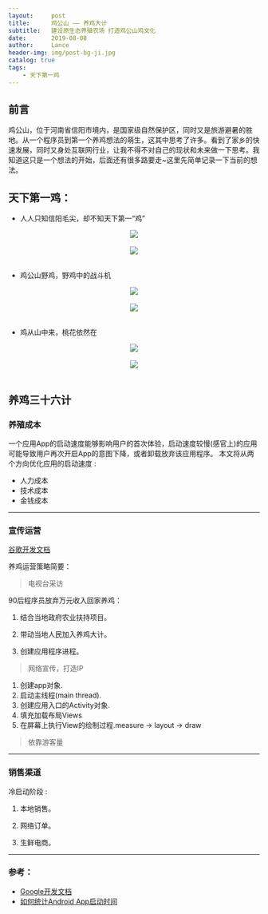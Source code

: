 ```yaml
---
layout:     post
title:      鸡公山 —— 养鸡大计
subtitle:   建设原生态养殖农场 打造鸡公山鸡文化
date:       2019-08-08
author:     Lance
header-img: img/post-bg-ji.jpg
catalog: true
tags:
    - 天下第一鸡
---
```


## 前言

鸡公山，位于河南省信阳市境内，是国家级自然保护区，同时又是旅游避暑的胜地。从一个程序员到第一个养鸡想法的萌生，这其中思考了许多。看到了家乡的快速发展，同时又身处互联网行业，让我不得不对自己的现状和未来做一下思考。我知道这只是一个想法的开始，后面还有很多路要走~这里先简单记录一下当前的想法。


## 天下第一鸡：

* 人人只知信阳毛尖，却不知天下第一“鸡”
<div align="center"> <img src="http://liuyuabnn.github.io/img/lance_diyiji.jpg"/> </div><br>

<div align="center"> <img src="http://liuyuabnn.github.io/img/lance_jgs.jpg"/> </div><br>

* 鸡公山野鸡，野鸡中的战斗机
<div align="center"> <img src="http://liuyuabnn.github.io/img/lance_jgs_fj.jpg"/> </div><br>
<div align="center"> <img src="http://liuyuabnn.github.io/img/lance_thzsk.jpg"/> </div><br>

* 鸡从山中来，桃花依然在
<div align="center"> <img src="http://liuyuabnn.github.io/img/lance_thz_bl.jpg"/> </div><br>
<div align="center"> <img src="http://liuyuabnn.github.io/img/lance_thz_th.jpg"/> </div><br>

## 养鸡三十六计

### 养殖成本

一个应用App的启动速度能够影响用户的首次体验，启动速度较慢(感官上)的应用可能导致用户再次开启App的意图下降，或者卸载放弃该应用程序。
本文将从两个方向优化应用的启动速度 :

* 人力成本
* 技术成本
* 金钱成本

***


### 宣传运营


[谷歌开发文档](https://developer.android.com/topic/performance/vitals/launch-time)

养鸡运营策略简要：

>电视台采访

90后程序员放弃万元收入回家养鸡：

1. 结合当地政府农业扶持项目。

2. 带动当地人民加入养鸡大计。

3. 创建应用程序进程。

>网络宣传，打造IP

1. 创建app对象.
2. 启动主线程(main thread).
3. 创建应用入口的Activity对象.
4. 填充加载布局Views
5. 在屏幕上执行View的绘制过程.measure -> layout -> draw

>依靠游客量

---

### 销售渠道

冷启动阶段 : 

1. 本地销售。 

2. 网络订单。 

3. 生鲜电商。

---

### 参考：

- [Google开发文档](https://developer.android.com/topic/performance/vitals/launch-time)
- [如何统计Android App启动时间](https://www.jianshu.com/p/59a2ca7df681?utm_campaign=maleskine&utm_content=note&utm_medium=seo_notes&utm_source=recommendation)


